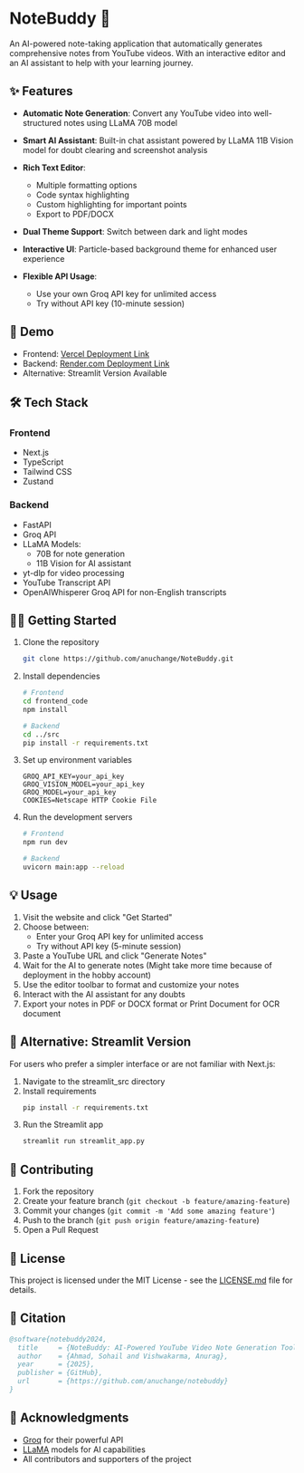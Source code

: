 # NoteBuddy 📝

An AI-powered note-taking application that automatically generates comprehensive notes from YouTube videos. With an interactive editor and an AI assistant to help with your learning journey.

## ✨ Features

- **Automatic Note Generation**: Convert any YouTube video into well-structured notes using LLaMA 70B model
- **Smart AI Assistant**: Built-in chat assistant powered by LLaMA 11B Vision model for doubt clearing and screenshot analysis
- **Rich Text Editor**: 
  - Multiple formatting options
  - Code syntax highlighting
  - Custom highlighting for important points
  - Export to PDF/DOCX

- **Dual Theme Support**: Switch between dark and light modes
- **Interactive UI**: Particle-based background theme for enhanced user experience
- **Flexible API Usage**: 
  - Use your own Groq API key for unlimited access
  - Try without API key (10-minute session)

## 🚀 Demo

- Frontend: [Vercel Deployment Link](https://mynotebuddy.vercel.app/)
- Backend: [Render.com Deployment Link](https://notebuddy-sogq.onrender.com)
- Alternative: Streamlit Version Available

## 🛠️ Tech Stack

### Frontend
- Next.js
- TypeScript
- Tailwind CSS
- Zustand

### Backend
- FastAPI
- Groq API
- LLaMA Models:
  - 70B for note generation
  - 11B Vision for AI assistant
- yt-dlp for video processing
- YouTube Transcript API
- OpenAIWhisperer Groq API for non-English transcripts

## 🏃‍♂️ Getting Started

1. Clone the repository
   ```bash
   git clone https://github.com/anuchange/NoteBuddy.git
   ```

2. Install dependencies
   ```bash
   # Frontend
   cd frontend_code
   npm install

   # Backend
   cd ../src
   pip install -r requirements.txt
   ```

3. Set up environment variables
   ```env
   GROQ_API_KEY=your_api_key
   GROQ_VISION_MODEL=your_api_key
   GROQ_MODEL=your_api_key
   COOKIES=Netscape HTTP Cookie File
   ```

4. Run the development servers
   ```bash
   # Frontend
   npm run dev

   # Backend
   uvicorn main:app --reload
   ```

## 💡 Usage

1. Visit the website and click "Get Started"
2. Choose between:
   - Enter your Groq API key for unlimited access
   - Try without API key (5-minute session)
3. Paste a YouTube URL and click "Generate Notes"
4. Wait for the AI to generate notes (Might take more time because of deployment in the hobby account)
5. Use the editor toolbar to format and customize your notes
6. Interact with the AI assistant for any doubts
7. Export your notes in PDF or DOCX format or Print Document for OCR document

## 🎯 Alternative: Streamlit Version

For users who prefer a simpler interface or are not familiar with Next.js:

1. Navigate to the streamlit_src directory
2. Install requirements
   ```bash
   pip install -r requirements.txt
   ```
3. Run the Streamlit app
   ```bash
   streamlit run streamlit_app.py
   ```

## 👥 Contributing

1. Fork the repository
2. Create your feature branch (`git checkout -b feature/amazing-feature`)
3. Commit your changes (`git commit -m 'Add some amazing feature'`)
4. Push to the branch (`git push origin feature/amazing-feature`)
5. Open a Pull Request

## 📄 License

This project is licensed under the MIT License - see the [LICENSE.md](LICENSE.md) file for details.

## 📝 Citation

```bibtex
@software{notebuddy2024,
  title     = {NoteBuddy: AI-Powered YouTube Video Note Generation Tool},
  author    = {Ahmad, Sohail and Vishwakarma, Anurag},
  year      = {2025},
  publisher = {GitHub},
  url       = {https://github.com/anuchange/notebuddy}
}
```

## 🙏 Acknowledgments

- [Groq](https://groq.com) for their powerful API
- [LLaMA](https://ai.meta.com/llama/) models for AI capabilities
- All contributors and supporters of the project
